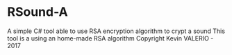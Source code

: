 # RSound-A
A simple C# tool able to use RSA encryption algorithm to crypt a sound
This tool is a using an home-made RSA algorithm
Copyright Kevin VALERIO - 2017
